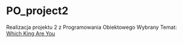 ﻿# PO_project2
Realizacja projektu 2 z Programowania Obiektowego
Wybrany Temat: [Which King Are You](https://github.com/apohllo/obiektowe-lab/blob/master/proj2/which-king.md)

